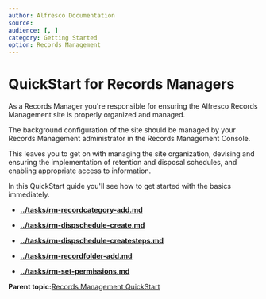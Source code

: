 ```yaml
---
author: Alfresco Documentation
source: 
audience: [, ]
category: Getting Started
option: Records Management
---
```


# QuickStart for Records Managers

As a Records Manager you're responsible for ensuring the Alfresco Records Management site is properly organized and managed.

The background configuration of the site should be managed by your Records Management administrator in the Records Management Console.

This leaves you to get on with managing the site organization, devising and ensuring the implementation of retention and disposal schedules, and enabling appropriate access to information.

In this QuickStart guide you'll see how to get started with the basics immediately.

-   **[../tasks/rm-recordcategory-add.md](../tasks/rm-recordcategory-add.md)**  

-   **[../tasks/rm-dispschedule-create.md](../tasks/rm-dispschedule-create.md)**  

-   **[../tasks/rm-dispschedule-createsteps.md](../tasks/rm-dispschedule-createsteps.md)**  

-   **[../tasks/rm-recordfolder-add.md](../tasks/rm-recordfolder-add.md)**  

-   **[../tasks/rm-set-permissions.md](../tasks/rm-set-permissions.md)**  


**Parent topic:**[Records Management QuickStart](../concepts/rm-gs-overview.md)

